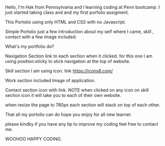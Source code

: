 Hello, I'm Hak from Pennsylvania and I learning coding at Penn bootcamp. I just started taking class and and my first porfolio assigment.

This Portolio using only HTML and CSS with no Javascript.

Simple Portolio just a few introduction about my self where I came, skill , contact with a few image included.

What's my portfolio do?

Navigation Section link to each section when it clicked. for this one I am using position:sticky to stick navigation at the top of website.

Skill section I am using icon. link https://icons8.com/

Work section included Image of application.

Contact section icon with link. NOTE when clicked on any icon on skill section icon it will take you to each of their own website.

when resize the page to 780px each section will stack on top of each other.

That all my portolio can do hope you enjoy for all new learner.

please kindky if you have any tip to improve my coding feel free to contact me.

WOOHOO HAPPY CODING.
